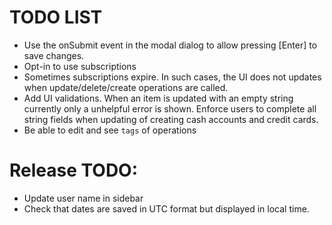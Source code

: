 # TODO LIST

- Use the onSubmit event in the modal dialog to allow pressing [Enter] to save changes.
- Opt-in to use subscriptions
- Sometimes subscriptions expire. In such cases, the UI does not updates when update/delete/create operations are called.
- Add UI validations. When an item is updated with an empty string currently only a unhelpful error is shown. Enforce users to complete all string fields when updating of creating cash accounts and credit cards.
- Be able to edit and see `tags` of operations

# Release TODO:

- Update user name in sidebar
- Check that dates are saved in UTC format but displayed in local time.
